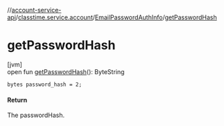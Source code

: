 //[account-service-api](../../../index.md)/[classtime.service.account](../index.md)/[EmailPasswordAuthInfo](index.md)/[getPasswordHash](get-password-hash.md)

# getPasswordHash

[jvm]\
open fun [getPasswordHash](get-password-hash.md)(): ByteString

`bytes password_hash = 2;`

#### Return

The passwordHash.
